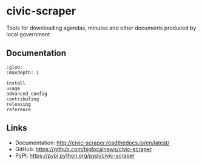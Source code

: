 # civic-scraper

Tools for downloading agendas, minutes and other documents produced by local government

## Documentation

```{toctree}
:glob:
:maxdepth: 1

install
usage
advanced_config
contributing
releasing
reference
```

## Links

- Documentation: <http://civic-scraper.readthedocs.io/en/latest/>
- GitHub: <https://github.com/biglocalnews/civic-scraper>
- PyPI: <https://pypi.python.org/pypi/civic-scraper>
